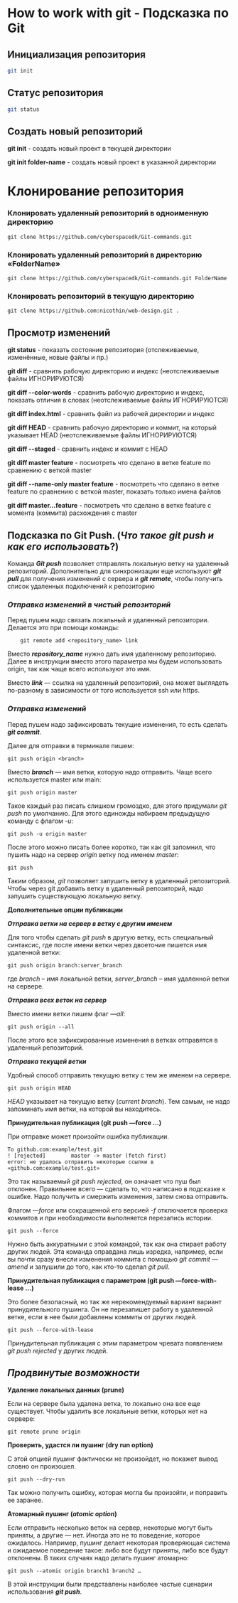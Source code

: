 
# How to work with git - Подсказка по Git  


## Инициализация репозитория

```sh
git init
```

## Статус репозитория

```sh
git status
```

## **Создать новый репозиторий**
__git init__ - создать новый проект в текущей директории

__git init folder-name__ - создать новый проект в указанной директории

# **Клонирование репозитория**
### __Клонировать удаленный репозиторий в одноименную директорию__
    git clone https://github.com/cyberspacedk/Git-commands.git    

### __Клонировать удаленный репозиторий в директорию «FolderName»__
    git clone https://github.com/cyberspacedk/Git-commands.git FolderName 

### __Клонировать репозиторий в текущую директорию__
    git clone https://github.com:nicothin/web-design.git .           

## __Просмотр изменений__
__git status__ - показать состояние репозитория (отслеживаемые, изменённые, новые файлы и пр.)

__git diff__ - сравнить рабочую директорию и индекс (неотслеживаемые файлы ИГНОРИРУЮТСЯ)

__git diff --color-words__ - сравнить рабочую директорию и индекс, показать отличия в словах (неотслеживаемые файлы ИГНОРИРУЮТСЯ)

__git diff index.html__ - сравнить файл из рабочей директории и индекс

__git diff HEAD__ - сравнить рабочую директорию и коммит, на который указывает HEAD (неотслеживаемые файлы ИГНОРИРУЮТСЯ)

__git diff --staged__ - сравнить индекс и коммит с HEAD

__git diff master feature__ - посмотреть что сделано в ветке feature по сравнению с веткой master

__git diff --name-only master feature__ - посмотреть что сделано в ветке feature по сравнению с веткой master, показать только имена файлов

__git diff master...feature__ - посмотреть что сделано в ветке feature с момента (коммита) расхождения с master

  
  
## Подсказка по __Git Push__. (*Что такое git push и как его использовать*?)
Команда *__Git push__* позволяет отправлять локальную ветку на удаленный репозиторий. Дополнительно для синхронизации еще используют *__git pull__* для получения изменений с сервера и *__git remote__*, чтобы получить список удаленных подключений к репозиторию


### *__Отправка изменений в чистый репозиторий__*

Перед пушем надо связать локальный и удаленный репозитории. Делается это при помощи команды:
        
        git remote add <repository_name> link

Вместо *__repository_name__* нужно дать имя удаленному репозиторию. Далее в инструкции вместо этого параметра мы будем использовать origin, так как чаще всего используют это имя.

Вместо *__link__* — ссылка на удаленный репозиторий, она может выглядеть по-разному в зависимости от того используется ssh или https. 

### *__Отправка изменений__*
Перед пушем надо зафиксировать текущие изменения, то есть сделать *__git commit__*.

Далее для отправки в терминале пишем:


    git push origin <branch> 
Вместо *__branch__* — имя ветки, которую надо отправить. Чаще всего используется master или main: 


    git push origin master
Такое каждый раз писать слишком громоздко, для этого придумали *git push* по умолчанию. Для этого единожды набираем предыдущую команду с флагом *-u*:


    git push -u origin master 
После этого можно писать более коротко, так как git запомнил, что пушить надо на сервер *origin* ветку под именем *master*:


    git push
Таким образом, *git* позволяет запушить ветку в удаленный репозиторий. Чтобы через git добавить ветку в удаленный репозиторий, надо запушить существующую локальную ветку.

__Дополнительные опции публикации__

*__Отправка ветки на сервер в ветку с другим именем__*

Для того чтобы сделать *git push* в другую ветку, есть специальный синтаксис, где после имени ветки через двоеточие пишется имя удаленной ветки:

    git push origin branch:server_branch

где *branch* – имя локальной ветки, *server_branch* – имя удаленной ветки на сервере.

*__Отправка всех веток на сервер__*

Вместо имени ветки пишем  флаг *—all*: 


    git push origin --all

После этого все зафиксированные изменения в ветках отправятся в удаленный репозиторий.

*__Отправка текущей ветки__*

Удобный способ отправить текущую ветку с тем же именем на сервере.


    git push origin HEAD 

*HEAD* указывает на текущую ветку (*current branch*). Тем самым, не надо запоминать имя ветки, на которой вы находитесь.

__Принудительная публикация (git push —force …)__

При отправке может произойти ошибка публикации.

    To github.com:example/test.git
    ! [rejected]        master -> master (fetch first)
    error: не удалось отправить некоторые ссылки в 
    «github.com:example/test.git»

Это так называемый *git push rejected*, он означает что пуш был отклонен. Правильнее всего — сделать то, что написано в подсказке к ошибке. Надо получить и смержить изменения, затем снова отправить. 

Флагом *—force* или сокращенной его версией *-f* отключается проверка коммитов и при необходимости выполняется перезапись истории.

    git push --force

Нужно быть аккуратными с этой командой, так как она стирает работу других людей. Эта команда оправдана лишь изредка, например, если вы почти сразу внесли изменения коммита с помощью *git commit —amend* и запушили до того, как кто-то сделал *git pull*. 

  

__Принудительная публикация с параметром (git push —force-with-lease …)__

Это более безопасный, но так же нерекомендуемый вариант вариант принудительного пушинга. Он не перезапишет работу в удаленной ветке, если в нее были добавлены коммиты от других людей.

    git push --force-with-lease

Принудительная публикация с этим параметром чревата появлением *git push rejected* у других людей.

## *Продвинутые возможности*

__Удаление локальных данных (prune)__

Если на сервере была удалена ветка, то локально она все еще существует. Чтобы удалить все локальные ветки, которых нет на сервере:

    git remote prune origin

__Проверить, удастся ли пушинг (dry run option)__

С этой опцией пушинг фактически не произойдет, но покажет вывод словно он произошел.

    git push --dry-run

Так можно получить ошибку, которая могла бы произойти, и поправить ее заранее.

__Атомарный пушинг (*atomic option*)__

Если отправить несколько веток на сервер, некоторые могут быть приняты, а другие — нет. Иногда это не то поведение, которое ожидалось. Например, пушинг делает некоторая проверяющая система и ожидаемое поведение такое: либо все будут приняты, либо все будут отклонены. В таких случаях надо делать пушинг атомарно:

    git push --atomic origin branch1 branch2 …


В этой инструкции были представлены наиболее частые сценарии использования *__git push__*.